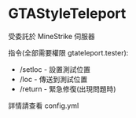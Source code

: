 # GTAStyleTeleport
受委託於 MineStrike 伺服器

指令(全部需要權限 gtateleport.tester): 
- /setloc - 設置測試位置
- /loc - 傳送到測試位置
- /return - 緊急修復(出現問題時)

詳情請查看 config.yml
